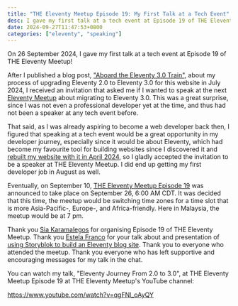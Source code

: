 ```yaml
---
title: "THE Eleventy Meetup Episode 19: My First Talk at a Tech Event"
desc: I gave my first talk at a tech event at Episode 19 of THE Eleventy Meetup
date: 2024-09-27T11:47:53+0800
categories: ["eleventy", "speaking"]
---
```


On 26 September 2024, I gave my first talk at a tech event at Episode 19 of THE Eleventy Meetup!

After I published a blog post, ["Aboard the Eleventy 3.0 Train"](/blog/posts/2024-07-19-eleventy-3-0-upgrade/), about my process of upgrading Eleventy 2.0 to Eleventy 3.0 for this website in July 2024, I received an invitation that asked me if I wanted to speak at the next [Eleventy Meetup](https://11tymeetup.dev/) about migrating to Eleventy 3.0. This was a great surprise, since I was not even a professional developer yet at the time, and thus had not been a speaker at any tech event before.

That said, as I was already aspiring to become a web developer back then, I figured that speaking at a tech event would be a great opportunity in my developer journey, especially since it would be about Eleventy, which had become my favourite tool for building websites since I discovered it and [rebuilt my website with it in April 2024](/blog/posts/2024-04-11-rebuilding-my-developer-portfolio-with-eleventy/), so I gladly accepted the invitation to be a speaker at THE Eleventy Meetup. I did end up getting my first developer job in August as well.

Eventually, on September 10, [THE Eleventy Meetup Episode 19](https://11tymeetup.dev/events/ep-19-migrating-to-3-0-and-blogging-with-storyblok/) was announced to take place on September 26, 6:00 AM CDT. It was decided that this time, the meetup would be switching time zones for a time slot that is more Asia-Pacific-, Europe-, and Africa-friendly. Here in Malaysia, the meetup would be at 7 pm.

Thank you [Sia Karamalegos](https://sia.codes/) for organising Episode 19 of THE Eleventy Meetup. Thank you [Estela Franco](https://estelafranco.com/) for your talk about and presentation of [using Storyblok to build an Eleventy blog site](https://www.youtube.com/watch?v=G3Pz1AH6SCY). Thank you to everyone who attended the meetup. Thank you everyone who has left supportive and encouraging messages for my talk in the chat.

You can watch my talk, "Eleventy Journey From 2.0 to 3.0", at THE Eleventy Meetup Episode 19 at THE Eleventy Meetup's YouTube channel:

https://www.youtube.com/watch?v=qgFNl_oAyQY